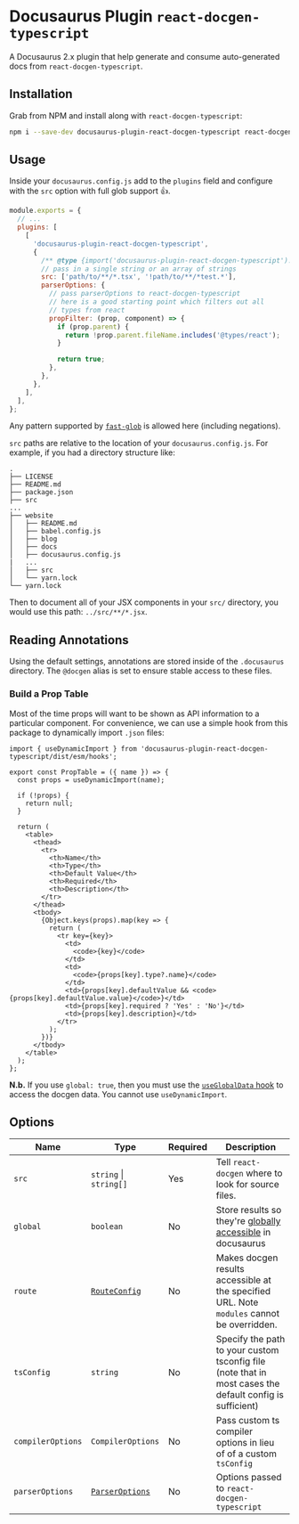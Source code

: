 # Docusaurus Plugin `react-docgen-typescript`

A Docusaurus 2.x plugin that help generate and consume auto-generated docs from
`react-docgen-typescript`.

## Installation

Grab from NPM and install along with `react-docgen-typescript`:

```sh
npm i --save-dev docusaurus-plugin-react-docgen-typescript react-docgen-typescript
```

## Usage

Inside your `docusaurus.config.js` add to the `plugins` field and configure with the `src` option
with full glob support :+1:.

```js
module.exports = {
  // ...
  plugins: [
    [
      'docusaurus-plugin-react-docgen-typescript',
      {
        /** @type {import('docusaurus-plugin-react-docgen-typescript').Options} */
        // pass in a single string or an array of strings
        src: ['path/to/**/*.tsx', '!path/to/**/*test.*'],
        parserOptions: {
          // pass parserOptions to react-docgen-typescript
          // here is a good starting point which filters out all
          // types from react
          propFilter: (prop, component) => {
            if (prop.parent) {
              return !prop.parent.fileName.includes('@types/react');
            }

            return true;
          },
        },
      },
    ],
  ],
};
```

Any pattern supported by [`fast-glob`](https://github.com/mrmlnc/fast-glob) is allowed here
(including negations).

`src` paths are relative to the location of your `docusaurus.config.js`. For example, if you
had a directory structure like:

```
.
├── LICENSE
├── README.md
├── package.json
├── src
...
├── website
│   ├── README.md
│   ├── babel.config.js
│   ├── blog
│   ├── docs
│   ├── docusaurus.config.js
|   ...
│   ├── src
│   └── yarn.lock
└── yarn.lock
```

Then to document all of your JSX components in your `src/` directory, you would use this path:
`../src/**/*.jsx`.

## Reading Annotations

Using the default settings, annotations are stored inside of the `.docusaurus` directory. The
`@docgen` alias is set to ensure stable access to these files.

### Build a Prop Table

Most of the time props will want to be shown as API information to a particular component. For
convenience, we can use a simple hook from this package to dynamically import `.json` files:

```tsx
import { useDynamicImport } from 'docusaurus-plugin-react-docgen-typescript/dist/esm/hooks';

export const PropTable = ({ name }) => {
  const props = useDynamicImport(name);

  if (!props) {
    return null;
  }

  return (
    <table>
      <thead>
        <tr>
          <th>Name</th>
          <th>Type</th>
          <th>Default Value</th>
          <th>Required</th>
          <th>Description</th>
        </tr>
      </thead>
      <tbody>
        {Object.keys(props).map(key => {
          return (
            <tr key={key}>
              <td>
                <code>{key}</code>
              </td>
              <td>
                <code>{props[key].type?.name}</code>
              </td>
              <td>{props[key].defaultValue && <code>{props[key].defaultValue.value}</code>}</td>
              <td>{props[key].required ? 'Yes' : 'No'}</td>
              <td>{props[key].description}</td>
            </tr>
          );
        })}
      </tbody>
    </table>
  );
};
```

**N.b.** If you use `global: true`, then you must use the [`useGlobalData` hook](https://docusaurus.io/docs/docusaurus-core#useGlobalData)
to access the docgen data. You cannot use `useDynamicImport`.

## Options

| Name              | Type                                                                               | Required | Description                                                                                                                                                |
| ----------------- | ---------------------------------------------------------------------------------- | -------- | ---------------------------------------------------------------------------------------------------------------------------------------------------------- |
| `src`             | `string` \| `string[]`                                                             | Yes      | Tell `react-docgen` where to look for source files.                                                                                                        |
| `global`          | `boolean`                                                                          | No       | Store results so they're [globally accessible](https://v2.docusaurus.io/docs/docusaurus-core#useplugindatapluginname-string-pluginid-string) in docusaurus |
| `route`           | [`RouteConfig`](https://v2.docusaurus.io/docs/lifecycle-apis#actions)              | No       | Makes docgen results accessible at the specified URL. Note `modules` cannot be overridden.                                                                 |
| `tsConfig`        | `string`                                                                           | No       | Specify the path to your custom tsconfig file (note that in most cases the default config is sufficient)                                                   |
| `compilerOptions` | `CompilerOptions`                                                                  | No       | Pass custom ts compiler options in lieu of of a custom `tsConfig`                                                                                          |
| `parserOptions`   | [`ParserOptions`](https://github.com/styleguidist/react-docgen-typescript#options) | No       | Options passed to `react-docgen-typescript`                                                                                                                |
